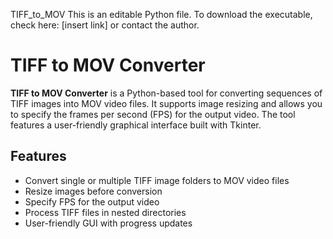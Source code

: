 TIFF_to_MOV
This is an editable Python file. To download the executable, check here: [insert link] or contact the author.
# TIFF to MOV Converter

**TIFF to MOV Converter** is a Python-based tool for converting sequences of TIFF images into MOV video files. It supports image resizing and allows you to specify the frames per second (FPS) for the output video. The tool features a user-friendly graphical interface built with Tkinter.

## Features

- Convert single or multiple TIFF image folders to MOV video files
- Resize images before conversion
- Specify FPS for the output video
- Process TIFF files in nested directories
- User-friendly GUI with progress updates
